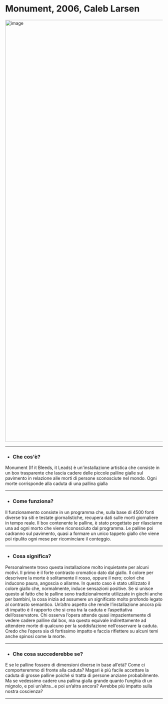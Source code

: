 # Monument, 2006, Caleb Larsen


<img width="1350" alt="image" src="https://camo.githubusercontent.com/05bec9d1cee5d224c36e00a1be20f3e79d84b63a8befffe270ae948568c48370/68747470733a2f2f692e696d6775722e636f6d2f4e6f56505a67742e6a7067">

------

* ### Che cos'è?


Monument (If it Bleeds, it Leads) è un'installazione artistica che consiste in un box trasparente che lascia cadere delle piccole palline gialle sul pavimento in relazione alle morti di persone sconosciute nel mondo. Ogni morte corrisponde alla caduta di una pallina gialla

------

* ### Come funziona?


Il funzionamento consiste in un programma che, sulla base di 4500 fonti diverse tra siti e testate giornalistiche, recupera dati sulle morti giornaliere in tempo reale. Il box contenente le palline, è stato progettato per rilasciarne una ad ogni morto che viene riconosciuto dal programma. Le palline poi cadranno sul pavimento, quasi a formare un unico tappeto giallo che viene poi ripulito ogni mese per ricominciare il conteggio.


------

* ### Cosa significa?


Personalmente trovo questa installazione molto inquietante per alcuni motivi. Il primo è il forte contrasto cromatico dato dal giallo. Il colore per descrivere la morte è solitamente il rosso, oppure il nero; colori che inducono paura, angoscia o allarme. In questo caso è stato utilizzato il colore giallo che, normalmente, induce sensazioni positive. Se si unisce questo al fatto che le palline sono tradizionalmente utilizzate in giochi anche per bambini, la cosa inizia ad assumere un significato molto profondo legato al contrasto semantico. Un’altro aspetto che rende l’installazione ancora più di impatto è il rapporto che si crea tra la caduta e l’aspettativa dell’osservatore. Chi osserva l’opera attende quasi impazientemente di vedere cadere palline dal box, ma questo equivale indirettamente ad attendere morte di qualcuno per la soddisfazione nell’osservare la caduta. Credo che l’opera sia di fortissimo impatto e faccia riflettere su alcuni temi anche spinosi come la morte.

------

* ### Che cosa succederebbe se?


E se le palline fossero di dimensioni diverse in base all’età? Come ci comporteremmo di fronte alla caduta? Magari è più facile accettare la caduta di grosse palline poiché si tratta di persone anziane probabilmente. Ma se vedessimo cadere una pallina gialla grande quanto l’unghia di un mignolo, e poi un’altra…e poi un’altra ancora? Avrebbe più impatto sulla nostra coscienza?

------

